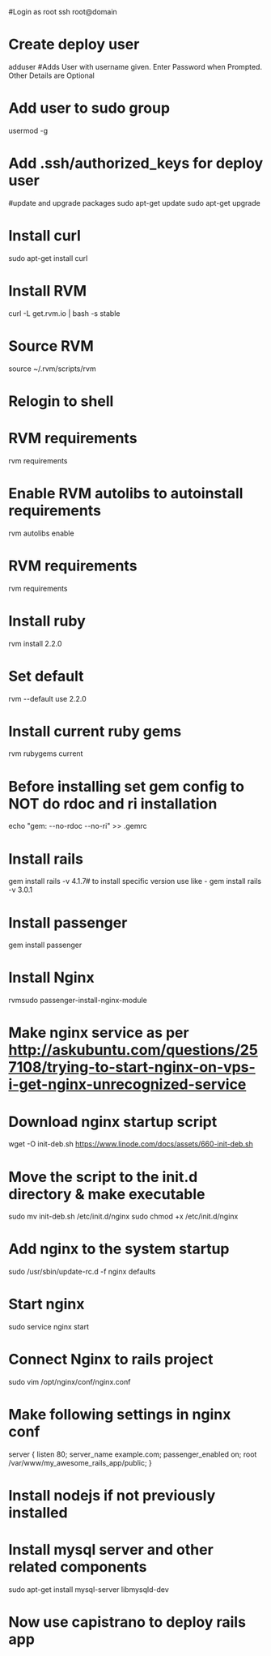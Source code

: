 
#Login as root
ssh root@domain

# Create deploy user
adduser <username> #Adds User with username given. Enter Password when Prompted. Other Details are Optional
# Add user to sudo group
usermod -g <groupname> <username>

# Add .ssh/authorized_keys for deploy user

#update and upgrade packages
sudo apt-get update
sudo apt-get upgrade

# Install curl
sudo apt-get install curl

# Install RVM
curl -L get.rvm.io | bash -s stable

# Source RVM
source ~/.rvm/scripts/rvm

# Relogin to shell

# RVM requirements
rvm requirements

# Enable RVM autolibs to autoinstall requirements
rvm autolibs enable

# RVM requirements
rvm requirements

# Install ruby
rvm install 2.2.0

# Set default
rvm --default use 2.2.0

# Install current ruby gems
rvm rubygems current

# Before installing set gem config to NOT do rdoc and ri installation
echo "gem: --no-rdoc --no-ri" >> .gemrc

# Install rails
gem install rails -v 4.1.7# to install specific version use like - gem install rails -v 3.0.1

# Install passenger
gem install passenger

# Install Nginx
rvmsudo passenger-install-nginx-module

# Make nginx service as per http://askubuntu.com/questions/257108/trying-to-start-nginx-on-vps-i-get-nginx-unrecognized-service
# Download nginx startup script
wget -O init-deb.sh https://www.linode.com/docs/assets/660-init-deb.sh

# Move the script to the init.d directory & make executable
sudo mv init-deb.sh /etc/init.d/nginx
sudo chmod +x /etc/init.d/nginx

# Add nginx to the system startup
sudo /usr/sbin/update-rc.d -f nginx defaults

# Start nginx
sudo service nginx start 

# Connect Nginx to rails project
sudo vim /opt/nginx/conf/nginx.conf

# Make following settings in nginx conf
server { 
listen 80; 
server_name example.com; 
passenger_enabled on; 
root /var/www/my_awesome_rails_app/public; 
}

# Install nodejs if not previously installed

# Install mysql server and other related components
sudo apt-get install mysql-server libmysqld-dev

# Now use capistrano to deploy rails app
